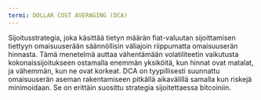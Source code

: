```yaml
---
termi: DOLLAR COST AVERAGING (DCA)
---
```


Sijoitusstrategia, joka käsittää tietyn määrän fiat-valuutan sijoittamisen tiettyyn omaisuuserään säännöllisin väliajoin riippumatta omaisuuserän hinnasta. Tämä menetelmä auttaa vähentämään volatiliteetin vaikutusta kokonaissijoitukseen ostamalla enemmän yksiköitä, kun hinnat ovat matalat, ja vähemmän, kun ne ovat korkeat. DCA on tyypillisesti suunnattu omaisuuserän aseman rakentamiseen pitkällä aikavälillä samalla kun riskejä minimoidaan. Se on erittäin suosittu strategia sijoitettaessa bitcoiniin.